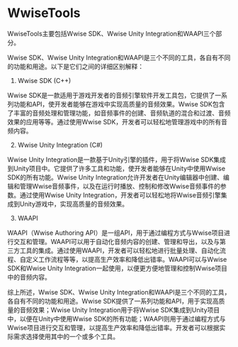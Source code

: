 # WwiseTools

WwiseTools主要包括Wwise SDK、Wwise Unity Integration和WAAPI三个部分。

Wwise SDK、Wwise Unity Integration和WAAPI是三个不同的工具，各自有不同的功能和用途。以下是它们之间的详细区别解释：

1. Wwise SDK (C++)

Wwise SDK是一款适用于游戏开发者的音频引擎软件开发工具包，它提供了一系列功能和API，使开发者能够在游戏中实现高质量的音频效果。Wwise SDK包含了丰富的音频处理和管理功能，如音频事件的创建、音频轨道的混合和过渡、音频效果的应用等等。通过使用Wwise SDK，开发者可以轻松地管理游戏中的所有音频内容。

2. Wwise Unity Integration (C#)

Wwise Unity Integration是一款基于Unity引擎的插件，用于将Wwise SDK集成到Unity项目中。它提供了许多工具和功能，使开发者能够在Unity中使用Wwise SDK的所有功能。Wwise Unity Integration允许开发者在Unity编辑器中创建、编辑和管理Wwise音频事件，以及在运行时播放、控制和修改Wwise音频事件的参数。通过使用Wwise Unity Integration，开发者可以轻松地将Wwise音频引擎集成到Unity游戏中，实现高质量的音频效果。

3. WAAPI

WAAPI（Wwise Authoring API）是一组API，用于通过编程方式与Wwise项目进行交互和管理。WAAPI可以用于自动化音频内容的创建、管理和导出，以及与第三方工具的集成。通过使用WAAPI，开发者可以轻松地进行批量处理、自动化流程、自定义工作流程等等，以提高生产效率和降低出错率。WAAPI可以与Wwise SDK和Wwise Unity Integration一起使用，以便更方便地管理和控制Wwise项目中的音频内容。

综上所述，Wwise SDK、Wwise Unity Integration和WAAPI是三个不同的工具，各自有不同的功能和用途。Wwise SDK提供了一系列功能和API，用于实现高质量的音频效果；Wwise Unity Integration用于将Wwise SDK集成到Unity项目中，以便在Unity中使用Wwise SDK的所有功能；WAAPI则用于通过编程方式与Wwise项目进行交互和管理，以提高生产效率和降低出错率。开发者可以根据实际需求选择使用其中的一个或多个工具。

